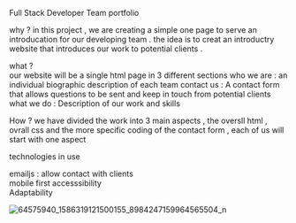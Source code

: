 
 Full Stack Developer Team portfolio 
 
why ? 
in this project , we are creating a simple one page to serve an introducation for our developing team . the idea is to creat an introductry website that introduces our work to potential clients . 

what ?  
our website will be a single html page in 3 different sections 
who we are : an individual biographic description of each team 
contact us : A contact form that allows questions to be sent and keep in touch from potential clients 
what we do :  Description of our work and skills 

How ?
we have divided  the work into 3 main aspects , the oversll html , ovrall css and the more specific coding of the contact form , each of us will start with one aspect 


technologies in use 

emailjs : allow contact with clients   
mobile first 
accesssibility  
Adaptability



![64575940_1586319121500155_8984247159964565504_n](https://user-images.githubusercontent.com/46847635/59662728-2dcd1080-91b6-11e9-982e-0bc94f39c9dd.jpg)
